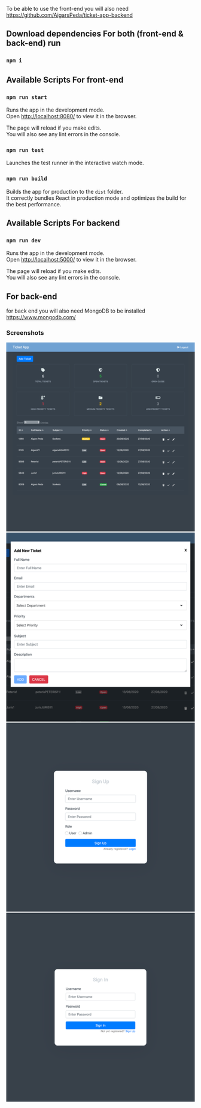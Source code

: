 To be able to use the front-end you will also need
https://github.com/AigarsPeda/ticket-app-backend

## Download dependencies For both (front-end & back-end) run

### `npm i`

## Available Scripts For front-end

### `npm run start`

Runs the app in the development mode.<br />
Open [http://localhost:8080/](http://localhost:8080/) to view it in the browser.

The page will reload if you make edits.<br />
You will also see any lint errors in the console.

### `npm run test`

Launches the test runner in the interactive watch mode.<br />

### `npm run build`

Builds the app for production to the `dist` folder.<br />
It correctly bundles React in production mode and optimizes the build for the best performance.

## Available Scripts For backend

### `npm run dev`

Runs the app in the development mode.<br />
Open [http://localhost:5000/](http://localhost:5000/) to view it in the browser.

The page will reload if you make edits.<br />
You will also see any lint errors in the console.

## For back-end

for back end you will also need MongoDB to be installed
https://www.mongodb.com/

### Screenshots

![screenshots](./screenshot/3.png)
![screenshots](./screenshot/2.png)
![screenshots](./screenshot/1.png)
![screenshots](./screenshot/4.png)
